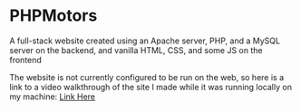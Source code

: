 # PHPMotors
A full-stack website created using an Apache server, PHP, and a MySQL server on the backend, and vanilla HTML, CSS, and some JS on the frontend

The website is not currently configured to be run on the web, so here is a link to a video walkthrough of the site I made while it was running locally on my machine: [Link Here](https://youtu.be/G6lArK3T5tY)
